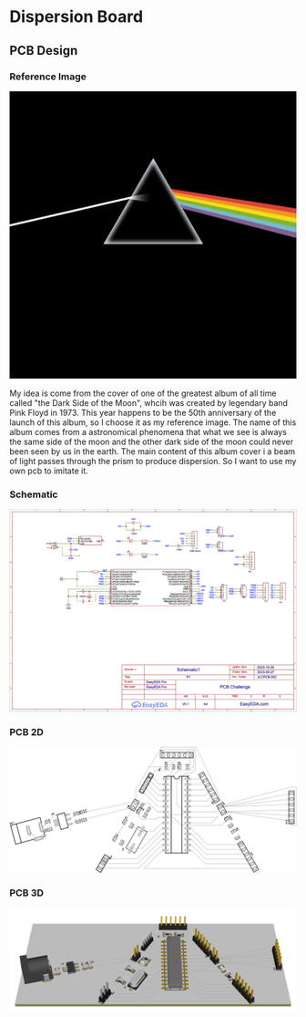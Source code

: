 # Dispersion Board

## PCB Design

### Reference Image

![the dark side of the moon](./images/TheDarkSideOfTheMoon.png)

My idea is come from the cover of one of the greatest album of all time called "the Dark Side of the Moon", whcih was created by legendary band Pink Floyd in 1973. This year happens to be the 50th anniversary of the launch of this album, so I choose it as my reference image. The name of this album comes from a astronomical phenomena that what we see is always the same side of the moon and the other dark side of the moon could never been seen by us in the earth. The main content of this album cover i a beam of light passes through the prism to produce dispersion. So I want to use my own pcb to imitate it.

### Schematic

![Schematic](./images/Schematic.png)

### PCB 2D

![PCB2D](./images/PCB2D.png)

### PCB 3D

![PCB3D](./images/PCB3D.png)
